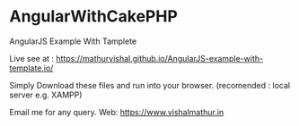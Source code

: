 # AngularWithCakePHP
AngularJS Example With Tamplete

Live see at : https://mathurvishal.github.io/AngularJS-example-with-template.io/

Simply Download these files and run into your browser. (recomended : local server e.g. XAMPP)

Email me for any query. 
Web: https://www.vishalmathur.in
